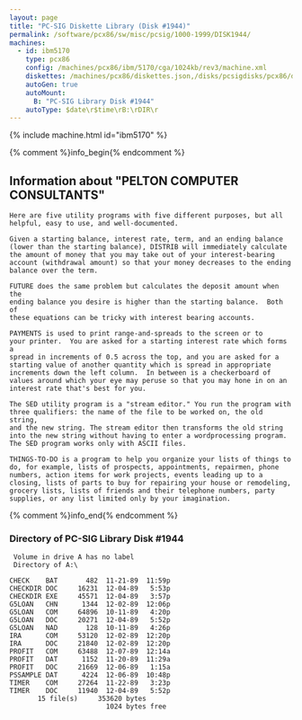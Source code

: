 ```yaml
---
layout: page
title: "PC-SIG Diskette Library (Disk #1944)"
permalink: /software/pcx86/sw/misc/pcsig/1000-1999/DISK1944/
machines:
  - id: ibm5170
    type: pcx86
    config: /machines/pcx86/ibm/5170/cga/1024kb/rev3/machine.xml
    diskettes: /machines/pcx86/diskettes.json,/disks/pcsigdisks/pcx86/diskettes.json
    autoGen: true
    autoMount:
      B: "PC-SIG Library Disk #1944"
    autoType: $date\r$time\rB:\rDIR\r
---
```


{% include machine.html id="ibm5170" %}

{% comment %}info_begin{% endcomment %}

## Information about "PELTON COMPUTER CONSULTANTS"

    Here are five utility programs with five different purposes, but all
    helpful, easy to use, and well-documented.
    
    Given a starting balance, interest rate, term, and an ending balance
    (lower than the starting balance), DISTRIB will immediately calculate
    the amount of money that you may take out of your interest-bearing
    account (withdrawal amount) so that your money decreases to the ending
    balance over the term.
    
    FUTURE does the same problem but calculates the deposit amount when the
    ending balance you desire is higher than the starting balance.  Both of
    these equations can be tricky with interest bearing accounts.
    
    PAYMENTS is used to print range-and-spreads to the screen or to
    your printer.  You are asked for a starting interest rate which forms a
    spread in increments of 0.5 across the top, and you are asked for a
    starting value of another quantity which is spread in appropriate
    increments down the left column.  In between is a checkerboard of
    values around which your eye may peruse so that you may hone in on an
    interest rate that's best for you.
    
    The SED utility program is a "stream editor." You run the program with
    three qualifiers: the name of the file to be worked on, the old string,
    and the new string. The stream editor then transforms the old string
    into the new string without having to enter a wordprocessing program.
    The SED program works only with ASCII files.
    
    THINGS-TO-DO is a program to help you organize your lists of things to
    do, for example, lists of prospects, appointments, repairmen, phone
    numbers, action items for work projects, events leading up to a
    closing, lists of parts to buy for repairing your house or remodeling,
    grocery lists, lists of friends and their telephone numbers, party
    supplies, or any list limited only by your imagination.
{% comment %}info_end{% endcomment %}


### Directory of PC-SIG Library Disk #1944

     Volume in drive A has no label
     Directory of A:\

    CHECK    BAT       482  11-21-89  11:59p
    CHECKDIR DOC     16231  12-04-89   5:53p
    CHECKDIR EXE     45571  12-04-89   3:57p
    G5LOAN   CHN      1344  12-02-89  12:06p
    G5LOAN   COM     64896  10-11-89   4:20p
    G5LOAN   DOC     20271  12-04-89   5:52p
    G5LOAN   NAD       128  10-11-89   4:26p
    IRA      COM     53120  12-02-89  12:20p
    IRA      DOC     21840  12-02-89  12:20p
    PROFIT   COM     63488  12-07-89  12:14a
    PROFIT   DAT      1152  11-20-89  11:29a
    PROFIT   DOC     21669  12-06-89   1:15a
    PSSAMPLE DAT      4224  12-06-89  10:48p
    TIMER    COM     27264  11-22-89   3:23p
    TIMER    DOC     11940  12-04-89   5:52p
           15 file(s)     353620 bytes
                            1024 bytes free
